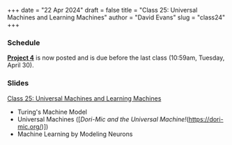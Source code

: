 +++
date = "22 Apr 2024"
draft = false
title = "Class 25: Universal Machines and Learning Machines"
author = "David Evans"
slug = "class24"
+++

### Schedule

[**Project 4**](/project4) is now posted and is due before the last class (10:59am, Tuesday, April 30).

### Slides

[Class 25: Universal Machines and Learning Machines]()

- Turing's Machine Model
- Universal Machines ([_Dori-Mic and the Universal Machine!_(https://dori-mic.org/)])
- Machine Learning by Modeling Neurons
